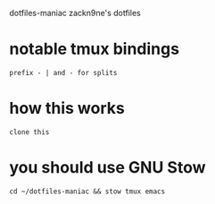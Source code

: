 dotfiles-maniac zackn9ne's dotfiles

# notable tmux bindings
```
prefix - | and - for splits
```

# how this works

```
clone this
```

# you should use GNU Stow
```
cd ~/dotfiles-maniac && stow tmux emacs
```
